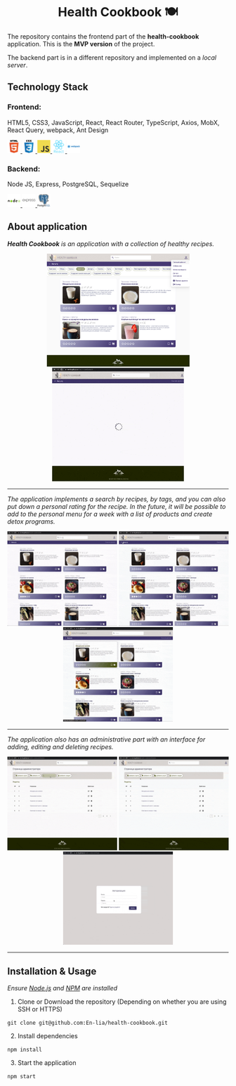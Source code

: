 <h1 align="center"> Health Cookbook 🍽 </h1> 

The repository contains the frontend part of the **health-cookbook** application. This is the **MVP version** of the project.

The backend part is in a different repository and implemented on a _local server_.

## Technology Stack
### Frontend:
HTML5, CSS3, JavaScript, React, React Router, TypeScript, Axios, MobX, React Query, webpack, Ant Design

<a href="https://www.w3.org/html/" target="_blank" rel="noreferrer"> <img src="https://raw.githubusercontent.com/devicons/devicon/master/icons/html5/html5-original-wordmark.svg" alt="html5" width="30" height="30"/> </a>
<a href="https://www.w3schools.com/css/" target="_blank" rel="noreferrer"> <img src="https://raw.githubusercontent.com/devicons/devicon/master/icons/css3/css3-original-wordmark.svg" alt="css3" width="30" height="30"/> </a> 
<a href="https://developer.mozilla.org/en-US/docs/Web/JavaScript" target="_blank" rel="noreferrer"> <img src="https://raw.githubusercontent.com/devicons/devicon/master/icons/javascript/javascript-original.svg" alt="javascript" width="30" height="30"/> </a>
<a href="https://reactjs.org/" target="_blank" rel="noreferrer"> <img src="https://raw.githubusercontent.com/devicons/devicon/master/icons/react/react-original-wordmark.svg" alt="react" width="30" height="30"/> </a> 
<a href="https://webpack.js.org" target="_blank" rel="noreferrer"> <img src="https://raw.githubusercontent.com/devicons/devicon/d00d0969292a6569d45b06d3f350f463a0107b0d/icons/webpack/webpack-original-wordmark.svg" alt="webpack" width="30" height="30"/> </a>

### Backend:
Node JS, Express, PostgreSQL, Sequelize

<a href="https://nodejs.org" target="_blank" rel="noreferrer"> <img src="https://raw.githubusercontent.com/devicons/devicon/master/icons/nodejs/nodejs-original-wordmark.svg" alt="nodejs" width="30" height="30"/> </a>
<a href="https://expressjs.com" target="_blank" rel="noreferrer"> <img src="https://raw.githubusercontent.com/devicons/devicon/master/icons/express/express-original-wordmark.svg" alt="express" width="30" height="30"/> </a> 
<a href="https://www.postgresql.org" target="_blank" rel="noreferrer"> <img src="https://raw.githubusercontent.com/devicons/devicon/master/icons/postgresql/postgresql-original-wordmark.svg" alt="postgresql" width="30" height="30"/> </a> 


## About application

_**Health Cookbook** is an application with a collection of healthy recipes._

<div align="center">
<img width="325" alt="mainPage" src="public/images/mainPage.jpg"> </img>
<img width="300" alt="mainInterface" src="public/images/mainInterface.gif"> </img>
</div>

<hr>

_The application implements a search by recipes, by tags, and you can also put down a personal rating for the recipe.
In the future, it will be possible to add to the personal menu for a week with a list of products and create detox programs._

<div align="center">
<img width="250" alt="searchPanel" src="public/images/searchPanel.gif"> </img>
<img width="250" alt="searchByTags" src="public/images/searchByTags.gif"> </img>
<img width="250" alt="rating" src="public/images/rating.gif"> </img>
</div>

<hr>

_The application also has an administrative part with an interface for adding, editing and deleting recipes._

<div align="center">
<img width="250" alt="addingRecipe" src="public/images/addingRecipe.gif"> </img>
<img width="250" alt="adminModals" src="public/images/adminModals.gif"> </img>
<img width="250" alt="auth" src="public/images/auth.gif"> </img>
</div>

<hr>

## Installation & Usage

_Ensure [Node.js](https://nodejs.org/en/) and [NPM](https://www.npmjs.com/) are installed_

1. Clone or Download the repository (Depending on whether you are using SSH or HTTPS)

```
git clone git@github.com:En-lia/health-cookbook.git
```

2. Install dependencies

```
npm install
```

3. Start the application

```
npm start
```
